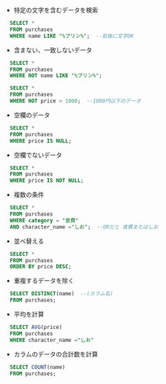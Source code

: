 * 特定の文字を含むデータを検索
```sql
  SELECT *
  FROM purchases
  WHERE name LIKE "%プリン%";  --前後に文字OK
```

* 含まない、一致しないデータ
```sql
  SELECT *
  FROM purchases
  WHERE NOT name LIKE "%プリン%";

  SELECT *
  FROM purchases
  WHERE NOT price > 1000;  --1000円以下のデータ
```

* 空欄のデータ
```sql
  SELECT *
  FROM purchases
  WHERE price IS NULL;
```

* 空欄でないデータ
```sql
  SELECT *
  FROM purchases
  WHERE price IS NOT NULL;
```

* 複数の条件
```sql
  SELECT *
  FROM purchases
  WHERE category = "食費"
  AND character_name ="しお";  --ORだと 食費またはしお
```

* 並べ替える
```sql
  SELECT *
  FROM purchases
  ORDER BY price DESC;
```

* 重複するデータを除く
```sql
  SELECT DISTINCT(name)  --(カラム名)
  FROM purchases;
```

* 平均を計算
```sql
  SELECT AVG(price)
  FROM purchases
  WHERE character_name ="しお"
```

* カラムのデータの合計数を計算
```sql
  SELECT COUNT(name)
  FROM purchases;
```
